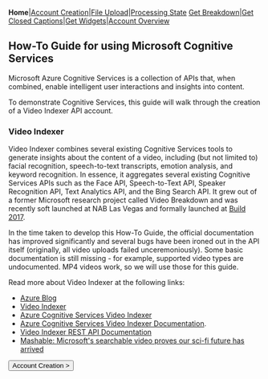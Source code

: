 **Home**|[Account Creation](https://jaegermeiste.github.io/VideoIndexerHowToGuide/AccountCreation)|[File Upload](https://jaegermeiste.github.io/VideoIndexerHowToGuide/FileUpload)|[Processing State](https://jaegermeiste.github.io/VideoIndexerHowToGuide/ProcessingState)
[Get Breakdown](https://jaegermeiste.github.io/VideoIndexerHowToGuide/GetBreakdown)|[Get Closed Captions](https://jaegermeiste.github.io/VideoIndexerHowToGuide/GetWebVTT)|[Get Widgets](https://jaegermeiste.github.io/VideoIndexerHowToGuide/GetWidgets)|[Account Overview](https://jaegermeiste.github.io/VideoIndexerHowToGuide/AccountOverview)

## How-To Guide for using Microsoft Cognitive Services

Microsoft Azure Cognitive Services is a collection of APIs that, when combined, enable intelligent user interactions and insights into content.

To demonstrate Cognitive Services, this guide will walk through the creation of a Video Indexer API account.

### Video Indexer

Video Indexer combines several existing Cognitive Services tools to generate insights about the content of a video, including (but not limited to) facial recognition, speech-to-text transcripts, emotion analysis, and keyword recognition. In essence, it aggregates several existing Cognitive Services APIs such as the Face API, Speech-to-Text API, Speaker Recognition API, Text Analytics API, and the Bing Search API. It grew out of a former Microsoft research project called Video Breakdown and was recently soft launched at NAB Las Vegas and formally launched at [Build 2017](https://blogs.msdn.microsoft.com/bluesky/2017/05/11/build-2017-cognitive-services-update-en/).

In the time taken to develop this How-To Guide, the official documentation has improved significantly and several bugs have been ironed out in the API itself (originally, all video uploads failed unceremoniously). Some basic documentation is still missing - for example, supported video types are undocumented. MP4 videos work, so we will use those for this guide.

Read more about Video Indexer at the following links:
- [Azure Blog](https://azure.microsoft.com/en-us/blog/introducing-video-indexer-a-cloud-service-to-unlock-insights-from-your-videos/)
- [Video Indexer](https://vi.microsoft.com/)
- [Azure Cognitive Services Video Indexer](https://azure.microsoft.com/en-us/services/cognitive-services/video-indexer/)
- [Azure Cognitive Services Video Indexer Documentation](https://docs.microsoft.com/en-us/azure/cognitive-services/video-indexer/video-indexer-overview).
- [Video Indexer REST API Documentation](https://videobreakdown.portal.azure-api.net/docs/services/582074fb0dc56116504aed75/operations/5857caeb0dc5610f9ce979e4)
- [Mashable: Microsoft's searchable video proves our sci-fi future has arrived](http://mashable.com/2017/05/10/microsoft-video-indexer/)

<form action="https://jaegermeiste.github.io/VideoIndexerHowToGuide/AccountCreation">
    <input type="submit" value="Account Creation >" />
</form>

